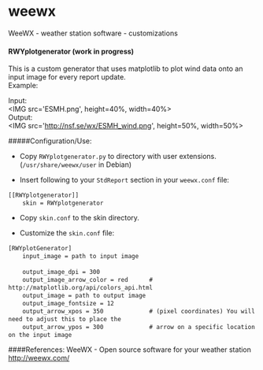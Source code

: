 # weewx
WeeWX - weather station software - customizations

#### RWYplotgenerator (work in progress)
This is a custom generator that uses matplotlib to plot wind data onto an input image for every report update.<BR>
Example:<P>
Input:<BR>
<IMG src='ESMH.png', height=40%, width=40%><BR>
Output:<BR>
<IMG src='http://nsf.se/wx/ESMH_wind.png', height=50%, width=50%>


#####Configuration/Use:<P>
- Copy ```RWYplotgenerator.py``` to directory with user extensions. (```/usr/share/weewx/user``` in Debian)

- Insert following to your ```StdReport``` section in your ```weewx.conf``` file:

```
[[RWYplotgenerator]]
  	skin = RWYplotgenerator 
```
- Copy ```skin.conf``` to the skin directory. 

- Customize the ```skin.conf``` file:

```
[RWYplotGenerator]
    input_image = path to input image

    output_image_dpi = 300
    output_image_arrow_color = red      # http://matplotlib.org/api/colors_api.html
    output_image = path to output image
    output_image_fontsize = 12
    output_arrow_xpos = 350             # (pixel coordinates) You will need to adjust this to place the 
    output_arrow_ypos = 300             # arrow on a specific location on the input image

```

####References:
WeeWX - Open source software for your weather station<BR>
http://weewx.com/
